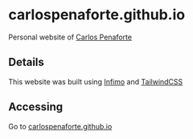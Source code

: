 # carlospenaforte.github.io
Personal website of [Carlos Penaforte](https://linkedin.com/in/carlospenaforte)
## Details
This website was built using [Infimo](https://github.com/cpenaforte/infimo) and [TailwindCSS](https://tailwindcss.com/)
## Accessing
Go to [carlospenaforte.github.io](https://carlospenaforte.github.io)
